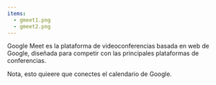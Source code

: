 ```yaml
---
items:
  - gmeet1.png
  - gmeet2.png
---
```


Google Meet es la plataforma de videoconferencias basada en web de Google, diseñada para competir con las principales plataformas de conferencias.

Nota, esto quieere que conectes el calendario de Google.
